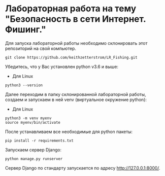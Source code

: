 # Лабораторная работа на тему "Безопасность в сети Интернет. Фишинг."

Для запуска лабораторной работы необходимо склонировать этот репозиторий на свой компьютер.
```
git clone https://github.com/keithzetterstrom/LR_Fishing.git
```
Убедитесь, что у Вас установлен python v3.6 и выше:
* Для Linux
```
python3 --version
```
Далее переходим в папку склонированной лабораторной работы, создаем и запускаем в ней venv (виртуальное окружение python):
* Для Linux
```
python3 -m venv myenv
source myenv/bin/activate
```
После устанавливаем все необходимые для python пакеты:
```
pip install -r requirements.txt
```
Запускаем сервер Django:
```
python manage.py runserver
```
Сервер Django по стандарту запускается по адресу http://127.0.0.1:8000/.
